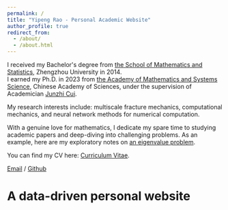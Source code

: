 ```yaml
---
permalink: /
title: "Yipeng Rao - Personal Academic Website"
author_profile: true
redirect_from: 
  - /about/
  - /about.html
---
```


I received my Bachelor's degree from [the School of Mathematics and Statistics](https://www5.zzu.edu.cn/math/), Zhengzhou University in 2014.  
I earned my Ph.D. in 2023 from [the Academy of Mathematics and Systems Science](http://www.amss.ac.cn/), Chinese Academy of Sciences, under the supervision of Academician [Junzhi Cui](http://homepage.amss.ac.cn/research/homePage/7c98177290ea438aa989559f0e3fa4c7/myHomePage.html).

My research interests include: multiscale fracture mechanics, computational mechanics, and neural network methods for numerical computation.

With a genuine love for mathematics, I dedicate my spare time to studying academic papers and deep-diving into challenging problems. As an example, here are my exploratory notes on [an eigenvalue problem](/raoyipeng.github.io/assets/problem.pdf).

You can find my CV here: [Curriculum Vitae](/raoyipeng.github.io/assets/Curriculum_Vitae.pdf).

[Email](mailto:raoyipeng@qq.com) / [Github](https://github.com/sukaku-r)

A data-driven personal website
======
